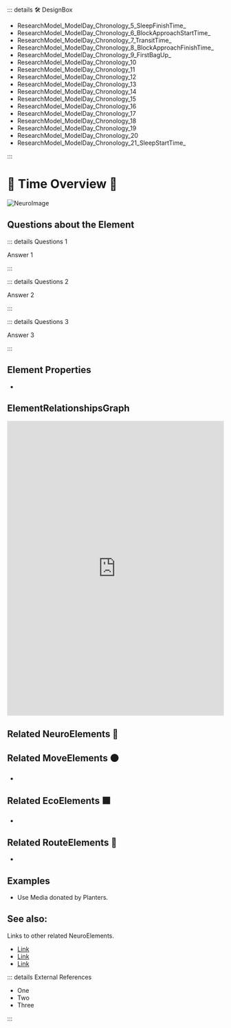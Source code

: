 ::: details 🛠 DesignBox

- ResearchModel_ModelDay_Chronology_5_SleepFinishTime_												
- ResearchModel_ModelDay_Chronology_6_BlockApproachStartTime_												
- ResearchModel_ModelDay_Chronology_7_TransitTime_												
- ResearchModel_ModelDay_Chronology_8_BlockApproachFinishTime_												
- ResearchModel_ModelDay_Chronology_9_FirstBagUp_												
- ResearchModel_ModelDay_Chronology_10												
- ResearchModel_ModelDay_Chronology_11												
- ResearchModel_ModelDay_Chronology_12												
- ResearchModel_ModelDay_Chronology_13												
- ResearchModel_ModelDay_Chronology_14												
- ResearchModel_ModelDay_Chronology_15												
- ResearchModel_ModelDay_Chronology_16												
- ResearchModel_ModelDay_Chronology_17												
- ResearchModel_ModelDay_Chronology_18												
- ResearchModel_ModelDay_Chronology_19												
- ResearchModel_ModelDay_Chronology_20												
- ResearchModel_ModelDay_Chronology_21_SleepStartTime_		

:::

# 💜 <neuro>Time Overview </neuro>💜

![NeuroImage](/Neuro/NeuroImage.png)
## Questions about the Element

::: details Questions 1

Answer 1

:::

::: details Questions 2

Answer 2

:::

::: details Questions 3

Answer 3

:::
## Element Properties

- 

## ElementRelationshipsGraph

<iframe 
    width="100%" 
    height="684" 
    frameborder="0"
    src="https://observablehq.com/embed/@d3/force-directed-graph/2?cells=chart"
></iframe>

## Related <neuro>NeuroElements</neuro> 💜

## Related<move> MoveElements </move>🟠
- 
## Related<eco> EcoElements </eco>🟩
- 
## Related RouteElements 🔺
- 

## Examples

- Use Media donated by Planters. 

## See also:

Links to other related NeuroElements. 

- [Link]()
- [Link]()
- [Link]()

::: details External References

- One
- Two
- Three

:::

